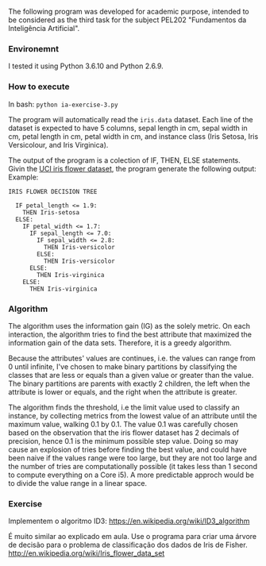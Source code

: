 The following program was developed for academic purpose, intended to be
considered as the third task for the subject PEL202 "Fundamentos da Inteligência
Artificial".

### Environemnt
I tested it using Python 3.6.10 and Python 2.6.9.

### How to execute
In bash: `python ia-exercise-3.py`

The program will automatically read the `iris.data` dataset.
Each line of the dataset is expected to have 5 columns, sepal length in cm, sepal width in cm, petal length in cm, petal width in cm, and instance class (Iris Setosa, Iris Versicolour, and Iris Virginica).

The output of the program is a colection of IF, THEN, ELSE statements.
Givin the [UCI iris flower dataset](http://archive.ics.uci.edu/ml/datasets/Iris), the program generate the following output:
Example:
```
IRIS FLOWER DECISION TREE

  IF petal_length <= 1.9:
    THEN Iris-setosa
  ELSE:
    IF petal_width <= 1.7:
      IF sepal_length <= 7.0:
        IF sepal_width <= 2.8:
          THEN Iris-versicolor
        ELSE:
          THEN Iris-versicolor
      ELSE:
        THEN Iris-virginica
    ELSE:
      THEN Iris-virginica
```

### Algorithm
The algorithm uses the information gain (IG) as the solely metric.
On each interaction, the algorithm tries to find the best attribute that maximized the information gain of the data sets. Therefore, it is a greedy algorithm.

Because the attributes' values are continues, i.e. the values can range from 0 until infinite, I've chosen to make binary partitions by classifying the classes that are less or equals than a given value or greater than the value.
The binary partitions are parents with exactly 2 children, the left when the attribute is lower or equals, and the right when the attribute is greater.

The algorithm finds the threshold, i.e the limit value used to classify an instance, by collecting metrics from the lowest value of an attribute until the maximum value, walking 0.1 by 0.1. The value 0.1 was carefully chosen based on the observation that the iris flower dataset has 2 decimals of precision, hence 0.1 is the minimum possible step value. Doing so may cause an explosion of tries before finding the best value, and could have been naive if the values range were too large, but they are not too large and the number of tries are computationally possible (it takes less than 1 second to compute everything on a Core i5). A more predictable approch would be to divide the value range in a linear space.

### Exercise
Implementem o algoritmo ID3:
https://en.wikipedia.org/wiki/ID3_algorithm

É muito similar ao explicado em aula.
Use o programa para criar uma árvore de decisão para o problema de classificação dos dados de Iris de Fisher.
http://en.wikipedia.org/wiki/Iris_flower_data_set
